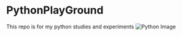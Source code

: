 # PythonPlayGround
This repo is for my python studies and experiments
![Python Image](https://upload.wikimedia.org/wikipedia/commons/thumb/0/0a/Python.svg/180px-Python.svg.png)
